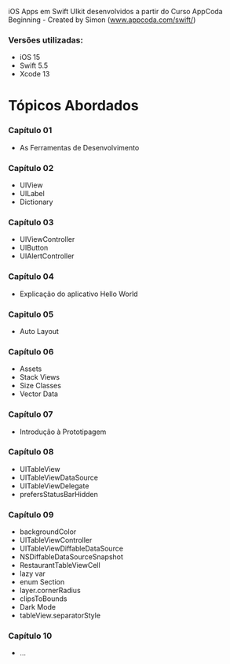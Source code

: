 iOS Apps em Swift UIkit desenvolvidos a partir do Curso AppCoda Beginning - Created by Simon (www.appcoda.com/swift/)

### Versões utilizadas:

- iOS 15
- Swift 5.5
- Xcode 13

# Tópicos Abordados 

### Capítulo 01
- As Ferramentas de Desenvolvimento

### Capítulo 02
- UIView
- UILabel
- Dictionary

### Capítulo 03
- UIViewController 
- UIButton 
- UIAlertController

### Capítulo 04
- Explicação do aplicativo Hello World

### Capitulo 05
- Auto Layout

### Capítulo 06
- Assets
- Stack Views
- Size Classes
- Vector Data

### Capítulo 07
- Introdução à Prototipagem

### Capítulo 08
- UITableView 
- UITableViewDataSource 
- UITableViewDelegate 
- prefersStatusBarHidden

### Capítulo 09
- backgroundColor
- UITableViewController
- UITableViewDiffableDataSource
- NSDiffableDataSourceSnapshot
- RestaurantTableViewCell
- lazy var
- enum Section
- layer.cornerRadius
- clipsToBounds
- Dark Mode
- tableView.separatorStyle

### Capítulo 10
- ...
